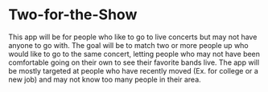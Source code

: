 # Two-for-the-Show
This app will be for people who like to go to live concerts but may not have anyone to go with. The goal will be to match two or more people up who would like to go to the same concert, letting people who may not have been comfortable going on their own to see their favorite bands live. The app will be mostly targeted at people who have recently moved (Ex. for college or a new job) and may not know too many people in their area.
